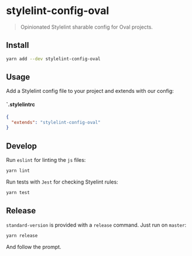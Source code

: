 # stylelint-config-oval

> Opinionated Stylelint sharable config for Oval projects.


## Install

```sh
yarn add --dev stylelint-config-oval
```

## Usage

Add a Stylelint config file to your project and extends with our config:

#### `.stylelintrc
```json
{
  "extends": "stylelint-config-oval"
}
```

## Develop

Run `eslint` for linting the `js` files:

```sh
yarn lint
```

Run tests with `Jest` for checking Styelint rules:

```sh
yarn test
```

## Release

`standard-version` is provided with a `release` command. Just run on `master`:

```sh
yarn release
```

And follow the prompt.


